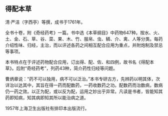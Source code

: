 ## 得配本草

清·严洁（字西亭）等撰，成书于1761年。

全书十卷，附《奇经药考》一篇。书中选《本草纲目》中药物647种。按水、火、土、金、石、草、谷、菜、果、木、竹、服帛、虫、鳞、介、禽、人等分类。每药介绍性味、归经，主治，而以评述各药之间相互配合应用为重点，并附炮制及禁忌等事项。

本书特点在于评述药物配合应用，订出得、配、佐、和四例，故书名《得配本草》。后附“奇经药考”，列药43种，简介药性归经等问题。

曹炳章说：“药不可以独用，病不可以泛治。”本书专研古方，先辨药以明其体，次详治以达其中，其旨在得一药而配数药，一药收数药之功。配数药而治数病，数病仍一药之效。以正为配，或以反为配，运用之妙出乎异常。凡读是书者，皆能知其药即知病，知其病即知其所以能治病之道。

1957年上海卫生出版社有排印本出版流行。

